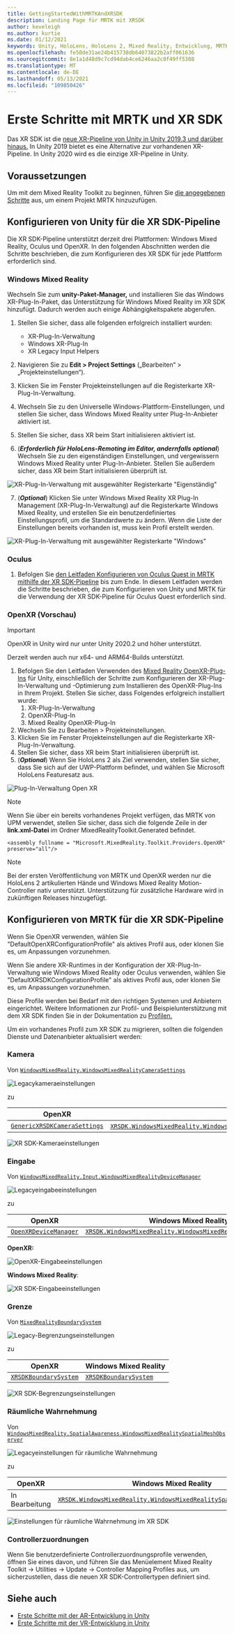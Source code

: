 ```yaml
---
title: GettingStartedWithMRTKAndXRSDK
description: Landing Page für MRTK mit XRSDK
author: keveleigh
ms.author: kurtie
ms.date: 01/12/2021
keywords: Unity, HoloLens, HoloLens 2, Mixed Reality, Entwicklung, MRTK, XRSDK,
ms.openlocfilehash: fe50de31ae24b415738db64073822b2aff061636
ms.sourcegitcommit: 8e1a1d48d9c7cd94dab4ce6246aa2c0f49ff5308
ms.translationtype: MT
ms.contentlocale: de-DE
ms.lasthandoff: 05/13/2021
ms.locfileid: "109850426"
---
```

# <a name="getting-started-with-mrtk-and-xr-sdk"></a>Erste Schritte mit MRTK und XR SDK

Das XR SDK ist die [neue XR-Pipeline von Unity in Unity 2019.3 und darüber hinaus.](https://blogs.unity3d.com/2020/01/24/unity-xr-platform-updates/) In Unity 2019 bietet es eine Alternative zur vorhandenen XR-Pipeline. In Unity 2020 wird es die einzige XR-Pipeline in Unity.

## <a name="prerequisites"></a>Voraussetzungen

Um mit dem Mixed Reality Toolkit zu beginnen, führen Sie [die angegebenen Schritte](../install-the-tools.md#importing-the-mixed-reality-toolkit) aus, um einem Projekt MRTK hinzuzufügen.

## <a name="configuring-unity-for-the-xr-sdk-pipeline"></a>Konfigurieren von Unity für die XR SDK-Pipeline

Die XR SDK-Pipeline unterstützt derzeit drei Plattformen: Windows Mixed Reality, Oculus und OpenXR. In den folgenden Abschnitten werden die Schritte beschrieben, die zum Konfigurieren des XR SDK für jede Plattform erforderlich sind.

### <a name="windows-mixed-reality"></a>Windows Mixed Reality

Wechseln Sie zum **unity-Paket-Manager,** und installieren Sie das Windows XR-Plug-In-Paket, das Unterstützung für Windows Mixed Reality im XR SDK hinzufügt. Dadurch werden auch einige Abhängigkeitspakete abgerufen. 

1. Stellen Sie sicher, dass alle folgenden erfolgreich installiert wurden:
   * XR-Plug-In-Verwaltung
   * Windows XR-Plug-In
   * XR Legacy Input Helpers

2. Navigieren Sie zu **Edit > Project Settings** („Bearbeiten“ > „Projekteinstellungen“).
3. Klicken Sie im Fenster Projekteinstellungen auf die Registerkarte XR-Plug-In-Verwaltung.
4. Wechseln Sie zu den Universelle Windows-Plattform-Einstellungen, und stellen Sie sicher, dass Windows Mixed Reality unter Plug-In-Anbieter aktiviert ist.
5. Stellen Sie sicher, dass XR beim Start initialisieren aktiviert ist.
6. (**_Erforderlich für HoloLens-Remoting im Editor, andernfalls optional_**) Wechseln Sie zu den eigenständigen Einstellungen, und vergewissern Windows Mixed Reality unter Plug-In-Anbieter. Stellen Sie außerdem sicher, dass XR beim Start initialisieren überprüft ist.

![XR-Plug-In-Verwaltung mit ausgewählter Registerkarte "Eigenständig"](images/xr-management-img-02.png)

7. (**_Optional_**) Klicken Sie unter Windows Mixed Reality XR Plug-In Management (XR-Plug-In-Verwaltung) auf die Registerkarte Windows Mixed Reality, und erstellen Sie ein benutzerdefiniertes Einstellungsprofil, um die Standardwerte zu ändern. Wenn die Liste der Einstellungen bereits vorhanden ist, muss kein Profil erstellt werden.

![XR-Plug-In-Verwaltung mit ausgewählter Registerkarte "Windows"](images/xr-management-img-01.png)

### <a name="oculus"></a>Oculus

1. Befolgen Sie [den Leitfaden Konfigurieren von Oculus Quest in MRTK mithilfe der XR SDK-Pipeline](../supported-devices/oculus-quest-mrtk.md) bis zum Ende. In diesem Leitfaden werden die Schritte beschrieben, die zum Konfigurieren von Unity und MRTK für die Verwendung der XR SDK-Pipeline für Oculus Quest erforderlich sind.

### <a name="openxr-preview"></a>OpenXR (Vorschau)

> [!IMPORTANT]
> OpenXR in Unity wird nur unter Unity 2020.2 und höher unterstützt.
>
> Derzeit werden auch nur x64- und ARM64-Builds unterstützt.

1. Befolgen Sie den Leitfaden Verwenden des [Mixed Reality OpenXR-Plug-Ins](/windows/mixed-reality/develop/unity/openxr-getting-started) für Unity, einschließlich der Schritte zum Konfigurieren der XR-Plug-In-Verwaltung und -Optimierung zum Installieren des OpenXR-Plug-Ins in Ihrem Projekt. Stellen Sie sicher, dass Folgendes erfolgreich installiert wurde:
   1. XR-Plug-In-Verwaltung
   1. OpenXR-Plug-In
   1. Mixed Reality OpenXR-Plug-In
1. Wechseln Sie zu Bearbeiten > Projekteinstellungen.
1. Klicken Sie im Fenster Projekteinstellungen auf die Registerkarte XR-Plug-In-Verwaltung.
1. Stellen Sie sicher, dass XR beim Start initialisieren überprüft ist.
1. (**_Optional_**) Wenn Sie HoloLens 2 als Ziel verwenden, stellen Sie sicher, dass Sie sich auf der UWP-Plattform befindet, und wählen Sie Microsoft HoloLens Featuresatz aus.

![Plug-In-Verwaltung Open XR](../features/images/xrsdk/PluginManagementOpenXR.png)

> [!NOTE]
> Wenn Sie über ein bereits vorhandenes Projekt verfügen, das MRTK von UPM verwendet, stellen Sie sicher, dass sich die folgende Zeile in der **link.xml-Datei** im Ordner MixedRealityToolkit.Generated befindet.

`<assembly fullname = "Microsoft.MixedReality.Toolkit.Providers.OpenXR" preserve="all"/>`

> [!NOTE]
> Bei der ersten Veröffentlichung von MRTK und OpenXR werden nur die HoloLens 2 artikulierten Hände und Windows Mixed Reality Motion-Controller nativ unterstützt. Unterstützung für zusätzliche Hardware wird in zukünftigen Releases hinzugefügt.

## <a name="configuring-mrtk-for-the-xr-sdk-pipeline"></a>Konfigurieren von MRTK für die XR SDK-Pipeline

Wenn Sie OpenXR verwenden, wählen Sie "DefaultOpenXRConfigurationProfile" als aktives Profil aus, oder klonen Sie es, um Anpassungen vorzunehmen.

Wenn Sie andere XR-Runtimes in der Konfiguration der XR-Plug-In-Verwaltung wie Windows Mixed Reality oder Oculus verwenden, wählen Sie "DefaultXRSDKConfigurationProfile" als aktives Profil aus, oder klonen Sie es, um Anpassungen vorzunehmen.

Diese Profile werden bei Bedarf mit den richtigen Systemen und Anbietern eingerichtet. Weitere Informationen zur Profil- und Beispielunterstützung mit dem XR SDK finden Sie in der Dokumentation zu [Profilen.](../features/profiles/profiles.md#xr-sdk)

Um ein vorhandenes Profil zum XR SDK zu migrieren, sollten die folgenden Dienste und Datenanbieter aktualisiert werden:

### <a name="camera"></a>Kamera

Von [`WindowsMixedReality.WindowsMixedRealityCameraSettings`](xref:Microsoft.MixedReality.Toolkit.WindowsMixedReality.WindowsMixedRealityCameraSettings)

![Legacykameraeinstellungen](../features/images/xrsdk/CameraSystemLegacy.png)

zu

| OpenXR | Windows Mixed Reality |
|--------|-----------------------|
| [`GenericXRSDKCameraSettings`](xref:Microsoft.MixedReality.Toolkit.XRSDK.GenericXRSDKCameraSettings) | [`XRSDK.WindowsMixedReality.WindowsMixedRealityCameraSettings`](xref:Microsoft.MixedReality.Toolkit.XRSDK.WindowsMixedReality.WindowsMixedRealityCameraSettings)**und**[`GenericXRSDKCameraSettings`](xref:Microsoft.MixedReality.Toolkit.XRSDK.GenericXRSDKCameraSettings) |

![XR SDK-Kameraeinstellungen](../features/images/xrsdk/CameraSystemXRSDK.png)

### <a name="input"></a>Eingabe

Von [`WindowsMixedReality.Input.WindowsMixedRealityDeviceManager`](xref:Microsoft.MixedReality.Toolkit.WindowsMixedReality.Input.WindowsMixedRealityDeviceManager)

![Legacyeingabeeinstellungen](../features/images/xrsdk/InputSystemWMRLegacy.png)

zu

| OpenXR | Windows Mixed Reality |
|--------|-----------------------|
| [`OpenXRDeviceManager`](xref:Microsoft.MixedReality.Toolkit.XRSDK.OpenXR.OpenXRDeviceManager) | [`XRSDK.WindowsMixedReality.WindowsMixedRealityDeviceManager`](xref:Microsoft.MixedReality.Toolkit.XRSDK.WindowsMixedReality.WindowsMixedRealityDeviceManager) |

__OpenXR:__

![OpenXR-Eingabeeinstellungen](../features/images/xrsdk/InputSystemOpenXR.png)

__Windows Mixed Reality__:

![XR SDK-Eingabeeinstellungen](../features/images/xrsdk/InputSystemWMRXRSDK.png)

### <a name="boundary"></a>Grenze

Von [`MixedRealityBoundarySystem`](xref:Microsoft.MixedReality.Toolkit.Boundary.MixedRealityBoundarySystem)

![Legacy-Begrenzungseinstellungen](../features/images/xrsdk/BoundarySystemLegacy.png)

zu

| OpenXR | Windows Mixed Reality |
|--------|-----------------------|
| [`XRSDKBoundarySystem`](xref:Microsoft.MixedReality.Toolkit.XRSDK.XRSDKBoundarySystem) | [`XRSDKBoundarySystem`](xref:Microsoft.MixedReality.Toolkit.XRSDK.XRSDKBoundarySystem) |

![XR SDK-Begrenzungseinstellungen](../features/images/xrsdk/BoundarySystemXRSDK.png)

### <a name="spatial-awareness"></a>Räumliche Wahrnehmung

Von [`WindowsMixedReality.SpatialAwareness.WindowsMixedRealitySpatialMeshObserver`](xref:Microsoft.MixedReality.Toolkit.WindowsMixedReality.SpatialAwareness.WindowsMixedRealitySpatialMeshObserver)

![Legacyeinstellungen für räumliche Wahrnehmung](../features/images/xrsdk/SpatialAwarenessLegacy.png)

zu

| OpenXR | Windows Mixed Reality |
|--------|-----------------------|
| In Bearbeitung | [`XRSDK.WindowsMixedReality.WindowsMixedRealitySpatialMeshObserver`](xref:Microsoft.MixedReality.Toolkit.XRSDK.WindowsMixedReality.WindowsMixedRealitySpatialMeshObserver) |

![Einstellungen für räumliche Wahrnehmung im XR SDK](../features/images/xrsdk/SpatialAwarenessXRSDK.png)

### <a name="controller-mappings"></a>Controllerzuordnungen

Wenn Sie benutzerdefinierte Controllerzuordnungsprofile verwenden, öffnen Sie eines davon, und führen Sie das Menüelement Mixed Reality Toolkit -> Utilities -> Update -> Controller Mapping Profiles aus, um sicherzustellen, dass die neuen XR SDK-Controllertypen definiert sind.

## <a name="see-also"></a>Siehe auch

* [Erste Schritte mit der AR-Entwicklung in Unity](https://docs.unity3d.com/Manual/AROverview.html)
* [Erste Schritte mit der VR-Entwicklung in Unity](https://docs.unity3d.com/Manual/VROverview.html)